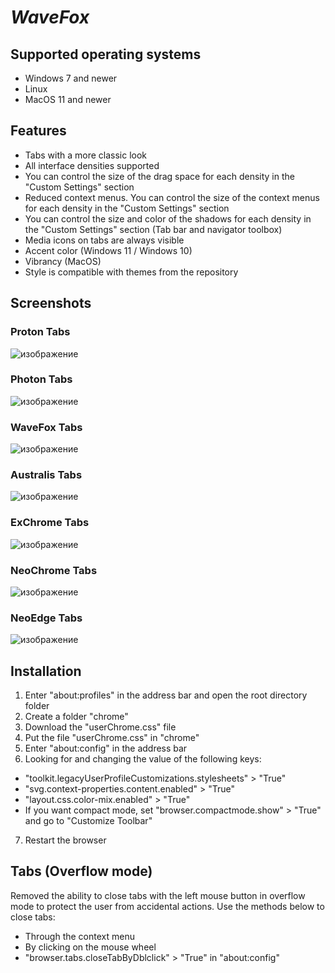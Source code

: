# *WaveFox*

## Supported operating systems
* Windows 7 and newer
* Linux 
* MacOS 11 and newer

## Features
* Tabs with a more classic look
* All interface densities supported
* You can control the size of the drag space for each density in the "Custom Settings" section
* Reduced context menus. You can control the size of the context menus for each density in the "Custom Settings" section
* You can control the size and color of the shadows for each density in the "Custom Settings" section (Tab bar and navigator toolbox)
* Media icons on tabs are always visible
* Accent color (Windows 11 / Windows 10) 
* Vibrancy (MacOS)
* Style is compatible with themes from the repository

## Screenshots
### Proton Tabs
![изображение](https://user-images.githubusercontent.com/85301851/137958256-b6476b63-5c3a-4c26-8d02-b026dcaf3caa.png)
### Photon Tabs
![изображение](https://user-images.githubusercontent.com/85301851/137958462-b3498673-e969-40c2-ba7b-d7185037e129.png)
### WaveFox Tabs
![изображение](https://user-images.githubusercontent.com/85301851/137959254-65b911a4-86cb-48ec-8505-f95855e67870.png)
### Australis Tabs
![изображение](https://user-images.githubusercontent.com/85301851/137958540-db9e43ce-d4d8-4240-9d73-820efb4edfdb.png)
### ExChrome Tabs
![изображение](https://user-images.githubusercontent.com/85301851/137958662-c27530d2-a8bf-46d5-902b-09e866d37618.png)
### NeoChrome Tabs
![изображение](https://user-images.githubusercontent.com/85301851/137958735-3265a11d-36e5-421b-a5e6-b49360f6fb0f.png)
### NeoEdge Tabs
![изображение](https://user-images.githubusercontent.com/85301851/137958818-5eced00a-bf60-479a-bf40-61de6d75c4a8.png)



## Installation
1) Enter "about:profiles" in the address bar and open the root directory folder
2) Create a folder "chrome"
3) Download the "userChrome.css" file
4) Put the file "userChrome.css" in "chrome"
5) Enter "about:config" in the address bar
6) Looking for and changing the value of the following keys:
* "toolkit.legacyUserProfileCustomizations.stylesheets" > "True"
* "svg.context-properties.content.enabled" > "True"
* "layout.css.color-mix.enabled" > "True"
* If you want compact mode, set "browser.compactmode.show" > "True" and go to "Customize Toolbar"
7) Restart the browser

## Tabs (Overflow mode)
Removed the ability to close tabs with the left mouse button in overflow mode to protect the user from accidental actions. Use the methods below to close tabs:
* Through the context menu
* By clicking on the mouse wheel
* "browser.tabs.closeTabByDblclick" > "True" in "about:config"
